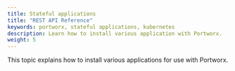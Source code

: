 ```yaml
---
title: Stateful applications
title: "REST API Reference"
keywords: portworx, stateful applications, kubernetes
description: Learn how to install various application with Portworx. 
weight: 5
---
```


This topic explains how to install various applications for use with Portworx.
